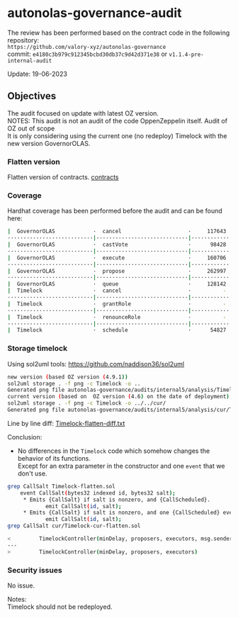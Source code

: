 # autonolas-governance-audit
The review has been performed based on the contract code in the following repository:<br>
`https://github.com/valory-xyz/autonolas-governance` <br>
commit: `e4180c3b979c912345bcbd30db37c9d42d371e38` or `v1.1.4-pre-internal-audit` <br> 

Update: 19-06-2023  <br>

## Objectives
The audit focused on update with latest OZ version. <BR>
NOTES: This audit is not an audit of the code OppenZeppelin itself. Audit of OZ out of scope<br>
It is only considering using the current one (no redeploy) Timelock with the new version GovernorOLAS.

### Flatten version
Flatten version of contracts. [contracts](https://github.com/valory-xyz/autonolas-governance/blob/main/audits/internal4/analysis/contracts)

### Coverage
Hardhat coverage has been performed before the audit and can be found here:
```sh
|  GovernorOLAS            ·  cancel                     ·     117643  ·     120972  ·     119308  ·            2  ·          -  │
···························|·····························|·············|·············|·············|···············|··············
|  GovernorOLAS            ·  castVote                   ·      98428  ·     116096  ·     107676  ·            6  ·          -  │
···························|·····························|·············|·············|·············|···············|··············
|  GovernorOLAS            ·  execute                    ·     160706  ·     164023  ·     162365  ·            2  ·          -  │
···························|·····························|·············|·············|·············|···············|··············
|  GovernorOLAS            ·  propose                    ·     262997  ·     349638  ·     284077  ·           10  ·          -  │
···························|·····························|·············|·············|·············|···············|··············
|  GovernorOLAS            ·  queue                      ·     128142  ·     134806  ·     132030  ·            6  ·          -  │
|  Timelock                ·  cancel                     ·          -  ·          -  ·      25751  ·            2  ·          -  │
···························|·····························|·············|·············|·············|···············|··············
|  Timelock                ·  grantRole                  ·          -  ·          -  ·      51425  ·           26  ·          -  │
···························|·····························|·············|·············|·············|···············|··············
|  Timelock                ·  renounceRole               ·          -  ·          -  ·      24963  ·            3  ·          -  │
···························|·····························|·············|·············|·············|···············|··············
|  Timelock                ·  schedule                   ·      54827  ·      54839  ·      54833  ·            2  ·          -  │
```

### Storage timelock
Using sol2uml tools: https://github.com/naddison36/sol2uml <br>
```bash
new version (based OZ version (4.9.1))
sol2uml storage . -f png -c Timelock -o ..
Generated png file autonolas-governance/audits/internal5/analysis/Timelock.png
сurrent version (based on  OZ version (4.6) on the date of deployment)
sol2uml storage . -f png -c Timelock -o ../../cur/
Generated png file autonolas-governance/audits/internal5/analysis/cur/Timelock.png
```
Line by line diff: [Timelock-flatten-diff.txt](https://github.com/valory-xyz/autonolas-governance/blob/main/audits/internal5/analysis/Timelock-flatten-diff.txt)

Conclusion: <br>
- No differences in the `Timelock` code which somehow changes the behavior of its functions. <br>
Except for an extra parameter in the constructor and one `event` that we don't use.
```bash
grep CallSalt Timelock-flatten.sol 
    event CallSalt(bytes32 indexed id, bytes32 salt);
     * Emits {CallSalt} if salt is nonzero, and {CallScheduled}.
            emit CallSalt(id, salt);
     * Emits {CallSalt} if salt is nonzero, and one {CallScheduled} event per transaction in the batch.
            emit CallSalt(id, salt);
grep CallSalt cur/Timelock-cur-flatten.sol 

<         TimelockController(minDelay, proposers, executors, msg.sender)
---
>         TimelockController(minDelay, proposers, executors)

```


### Security issues 
No issue.

Notes: <br>
Timelock should not be redeployed.





 
